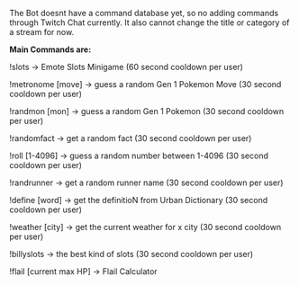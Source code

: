 The Bot doesnt have a command database yet, so no adding commands through Twitch Chat currently.
It also cannot change the title or category of a stream for now.

<b>Main Commands are:</b>

!slots -> Emote Slots Minigame (60 second cooldown per user) 

!metronome [move] -> guess a random Gen 1 Pokemon Move (30 second cooldown per user) 

!randmon [mon] -> guess a random Gen 1 Pokemon (30 second cooldown per user) 

!randomfact -> get a random fact (30 second cooldown per user) 

!roll [1-4096] -> guess a random number between 1-4096 (30 second cooldown per user) 

!randrunner -> get a random runner name (30 second cooldown per user)

!define [word] -> get the definitioN from Urban Dictionary (30 second cooldown per user)

!weather [city] -> get the current weather for x city (30 second cooldown per user) 

!billyslots -> the best kind of slots (30 second cooldown per user) 

!flail [current max HP] -> Flail Calculator 
